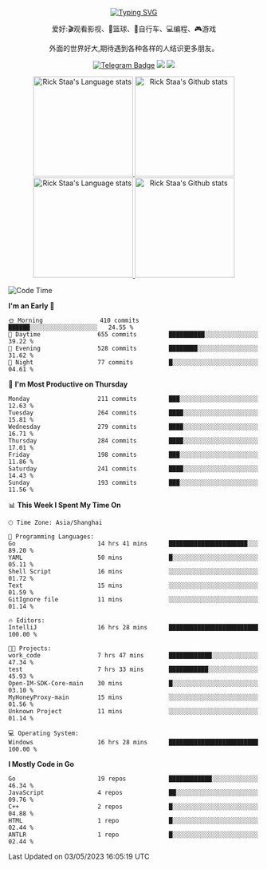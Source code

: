 <div align="center"> 

[![Typing SVG](https://readme-typing-svg.herokuapp.com?size=25&duration=2500&color=eeeeee&vCenter=true&width=200&height=40&lines=Hi+there+%F0%9F%91%8B%F0%9F%8F%BB;I'm+DanBai)](https://git.io/typing-svg)

爱好:🎬观看影视、🏀篮球、🚴自行车、💻编程、🎮游戏

外面的世界好大,期待遇到各种各样的人结识更多朋友。

[![Telegram Badge](https://img.shields.io/badge/-Telegram-blue?style=flat&logo=Telegram&logoColor=white)](https://t.me/danbai9420) 
[![](https://img.shields.io/badge/-Blog-brightgreen?style=flat&logo=Blogger&logoColor=white)](https://p00q.cn)
[![](https://img.shields.io/badge/-Email-red?style=flat&logo=Mail.Ru&logoColor=white)](mailto:danbai@88.com)
</div>

<!-- Light Mode -->
<div align="center"> 
<a href="https://github.com/anuraghazra/github-readme-stats#gh-light-mode-only">
<img height=200 src="https://github-readme-stats-git-master-rstaa-rickstaa.vercel.app/api/top-langs/?username=danbai225&layout=compact&langs_count=10&hide_border=1&role=OWNER,COLLABORATOR#gh-light-mode-only" alt="Rick Staa's Language stats" />
</a>
<a href="https://github.com/anuraghazra/github-readme-stats#gh-light-mode-only">
<img height=200 src="https://github-readme-stats-git-master-rstaa-rickstaa.vercel.app/api?username=danbai225&show_icons=true&count_private=true&line_height=28&hide_border=1&include_all_commits=true&card_width=450&role=OWNER,COLLABORATOR&exclude_repo=github-readme-stats#gh-light-mode-only" alt="Rick Staa's Github stats" />
</a>
</div>

<!-- Dark Mode -->
<div align="center"> 
<a href="https://github.com/anuraghazra/github-readme-stats#gh-dark-mode-only">
<img height=200 src="https://github-readme-stats-git-master-rstaa-rickstaa.vercel.app/api/top-langs/?username=danbai225&layout=compact&langs_count=10&hide_border=1&role=OWNER,COLLABORATOR&theme=github_dark#gh-dark-mode-only" alt="Rick Staa's Language stats" />
</a>
<a href="https://github.com/anuraghazra/github-readme-stats#gh-dark-mode-only">
<img height=200 src="https://github-readme-stats-git-master-rstaa-rickstaa.vercel.app/api?username=danbai225&show_icons=true&count_private=true&line_height=28&hide_border=1&include_all_commits=true&card_width=450&role=OWNER,COLLABORATOR&exclude_repo=github-readme-stats&theme=github_dark#gh-dark-mode-only" alt="Rick Staa's Github stats" />
</a>
</div>

<!--START_SECTION:waka-->
![Code Time](http://img.shields.io/badge/Code%20Time-245%20hrs%2040%20mins-blue)

**I'm an Early 🐤** 

```text
🌞 Morning                410 commits         ██████░░░░░░░░░░░░░░░░░░░   24.55 % 
🌆 Daytime                655 commits         ██████████░░░░░░░░░░░░░░░   39.22 % 
🌃 Evening                528 commits         ████████░░░░░░░░░░░░░░░░░   31.62 % 
🌙 Night                  77 commits          █░░░░░░░░░░░░░░░░░░░░░░░░   04.61 % 
```
📅 **I'm Most Productive on Thursday** 

```text
Monday                   211 commits         ███░░░░░░░░░░░░░░░░░░░░░░   12.63 % 
Tuesday                  264 commits         ████░░░░░░░░░░░░░░░░░░░░░   15.81 % 
Wednesday                279 commits         ████░░░░░░░░░░░░░░░░░░░░░   16.71 % 
Thursday                 284 commits         ████░░░░░░░░░░░░░░░░░░░░░   17.01 % 
Friday                   198 commits         ███░░░░░░░░░░░░░░░░░░░░░░   11.86 % 
Saturday                 241 commits         ████░░░░░░░░░░░░░░░░░░░░░   14.43 % 
Sunday                   193 commits         ███░░░░░░░░░░░░░░░░░░░░░░   11.56 % 
```


📊 **This Week I Spent My Time On** 

```text
🕑︎ Time Zone: Asia/Shanghai

💬 Programming Languages: 
Go                       14 hrs 41 mins      ██████████████████████░░░   89.20 % 
YAML                     50 mins             █░░░░░░░░░░░░░░░░░░░░░░░░   05.11 % 
Shell Script             16 mins             ░░░░░░░░░░░░░░░░░░░░░░░░░   01.72 % 
Text                     15 mins             ░░░░░░░░░░░░░░░░░░░░░░░░░   01.59 % 
GitIgnore file           11 mins             ░░░░░░░░░░░░░░░░░░░░░░░░░   01.14 % 

🔥 Editors: 
IntelliJ                 16 hrs 28 mins      █████████████████████████   100.00 % 

🐱‍💻 Projects: 
work_code                7 hrs 47 mins       ████████████░░░░░░░░░░░░░   47.34 % 
test                     7 hrs 33 mins       ███████████░░░░░░░░░░░░░░   45.93 % 
Open-IM-SDK-Core-main    30 mins             █░░░░░░░░░░░░░░░░░░░░░░░░   03.10 % 
MyHoneyProxy-main        15 mins             ░░░░░░░░░░░░░░░░░░░░░░░░░   01.56 % 
Unknown Project          11 mins             ░░░░░░░░░░░░░░░░░░░░░░░░░   01.14 % 

💻 Operating System: 
Windows                  16 hrs 28 mins      █████████████████████████   100.00 % 
```

**I Mostly Code in Go** 

```text
Go                       19 repos            ████████████░░░░░░░░░░░░░   46.34 % 
JavaScript               4 repos             ██░░░░░░░░░░░░░░░░░░░░░░░   09.76 % 
C++                      2 repos             █░░░░░░░░░░░░░░░░░░░░░░░░   04.88 % 
HTML                     1 repo              █░░░░░░░░░░░░░░░░░░░░░░░░   02.44 % 
ANTLR                    1 repo              █░░░░░░░░░░░░░░░░░░░░░░░░   02.44 % 
```




 Last Updated on 03/05/2023 16:05:19 UTC
<!--END_SECTION:waka-->
